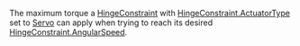 The maximum torque a [HingeConstraint](https://developer.roblox.com/en-us/api-reference/class/HingeConstraint) with [HingeConstraint.ActuatorType](https://developer.roblox.com/en-us/api-reference/property/HingeConstraint/ActuatorType) set to [Servo](https://developer.roblox.com/en-us/api-reference/enum/ActuatorType) can apply when trying to reach its desired [HingeConstraint.AngularSpeed](https://developer.roblox.com/en-us/api-reference/property/HingeConstraint/AngularSpeed).